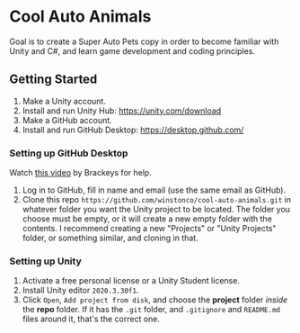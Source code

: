 # Cool Auto Animals

Goal is to create a Super Auto Pets copy in order to become familiar with Unity and C#, and learn game development and coding principles.

## Getting Started

1. Make a Unity account.
2. Install and run Unity Hub: https://unity.com/download
4. Make a GitHub account.
5. Install and run GitHub Desktop: https://desktop.github.com/

### Setting up GitHub Desktop

Watch [this video][1] by Brackeys for help.

1. Log in to GitHub, fill in name and email (use the same email as GitHub).
2. Clone this repo `https://github.com/winstonco/cool-auto-animals.git` in whatever folder you want the Unity project to be located. The folder you choose must be empty, or it will create a new empty folder with the contents. I recommend creating a new "Projects" or "Unity Projects" folder, or something similar, and cloning in that.

### Setting up Unity

1. Activate a free personal license or a Unity Student license.
2. Install Unity editor `2020.3.30f1`.
3. Click `Open`, `Add project from disk`, and choose the **project** folder *inside* the **repo** folder. If it has the `.git` folder, and `.gitignore` and `README.md` files around it, that's the correct one.

[1]: https://www.youtube.com/watch?v=qpXxcvS-g3g "How to use GitHub with Unity"
